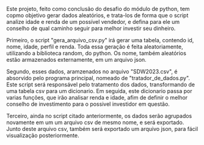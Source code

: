 Este projeto, feito como conclusão do desafio do módulo de python, tem copmo objetivo gerar dados aleatórios, e trata-los de forma que o script analize idade e renda de um possível vendedor, e defina para ele um conselho de qual caminho seguir para melhor investir seu dinheiro.

Primeiro, o script "gera_arquivo_csv.py" irá gerar uma tabela, contendo id, nome, idade, perfil e renda. 
Toda essa geração é feita aleatoriamente, utilizando a biblioteca random, do python. 
Os nome, também aleatórios estão armazenados externamente, em um arquivo json.

Segundo, esses dados, aramzenados no arquivo "SDW2023.csv", é absorvido pelo programa principal, nomeado de "tratador_de_dados.py".
Este script será responsável pelo tratamento dos dados, transformando de uma tabela csv para um dicionario.
Em seguida, este dicionario passa por varias funções, que irão analisar renda e idade, afim de definir o melhor conselho de investimento para o possivel investidor em questão.

Terceiro, ainda no script citado anteriormente, os dados serão agrupados novamente em um um arquivo csv de mesmo nome, e será exportado.
Junto deste arquivo csv, também será exportado um arquivo json, para fácil visualização posteriormente.
